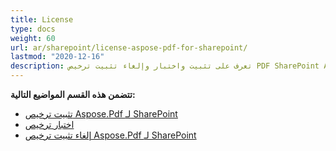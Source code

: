```yaml
---
title: License
type: docs
weight: 60
url: ar/sharepoint/license-aspose-pdf-for-sharepoint/
lastmod: "2020-12-16"
description: تعرف على تثبيت واختبار وإلغاء تثبيت ترخيص PDF SharePoint API.
---
```


**تتضمن هذه القسم المواضيع التالية:**
- [تثبيت ترخيص Aspose.Pdf لـ SharePoint](/pdf/sharepoint/installing-aspose-pdf-for-sharepoint-license/)
- [اختبار ترخيص](/pdf/sharepoint/testing-a-license/)
- [إلغاء تثبيت ترخيص Aspose.Pdf لـ SharePoint](/pdf/sharepoint/uninstalling-aspose-pdf-for-sharepoint-license/)